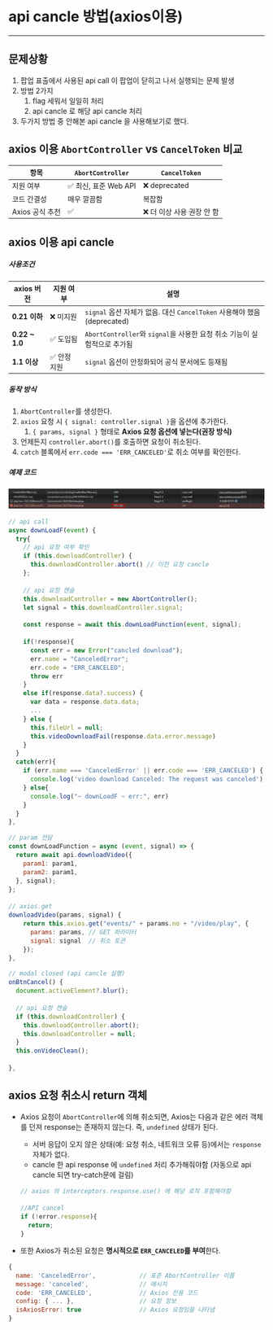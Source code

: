 # api cancle 방법(axios이용)

---

>

## 문제상황

1. 팝업 표출에서 사용된 api call 이 팝업이 닫히고 나서 실행되는 문제 발생
2. 방법 2가지
   1. flag 세워서 일일히 처리 
   2. api cancle 로 해당 api cancle 처리 
3. 두가지 방법 중 안해본 api cancle 을 사용해보기로 했다. 

## axios 이용 `AbortController` vs `CancelToken` 비교

| 항목            | `AbortController`    | `CancelToken`             |
| --------------- | -------------------- | ------------------------- |
| 지원 여부       | ✅ 최신, 표준 Web API | ❌ deprecated              |
| 코드 간결성     | 매우 깔끔함          | 복잡함                    |
| Axios 공식 추천 | ✅                    | ❌ 더 이상 사용 권장 안 함 |

## axios 이용 api cancle

##### 사용조건

| axios 버전     | 지원 여부   | 설명                                                         |
| -------------- | ----------- | ------------------------------------------------------------ |
| **0.21 이하**  | ❌ 미지원    | `signal` 옵션 자체가 없음. 대신 `CancelToken` 사용해야 했음 (deprecated) |
| **0.22 ~ 1.0** | ✅ 도입됨    | `AbortController`와 `signal`을 사용한 요청 취소 기능이 실험적으로 추가됨 |
| **1.1 이상**   | ✅ 안정 지원 | `signal` 옵션이 안정화되어 공식 문서에도 등재됨              |

##### 동작 방식

1. `AbortController`를 생성한다.
2. `axios` 요청 시 `{ signal: controller.signal }`을 옵션에 추가한다.
   1. `{ params, signal }` 형태로 **Axios 요청 옵션에 넣는다(권장 방식)**
3. 언제든지 `controller.abort()`를 호출하면 요청이 취소된다.
4. `catch` 블록에서 `err.code === 'ERR_CANCELED'`로 취소 여부를 확인한다.

##### 예제 코드

<img src="./images/api_cancle_network.png" width="900">

```js
// api call 
async downLoadF(event) {
  try{
    // api 요청 여부 확인 
    if (this.downloadController) {
      this.downloadController.abort() // 이전 요청 cancle 
    };

    // api 요청 캔슬
    this.downloadController = new AbortController();
    let signal = this.downloadController.signal; 

    const response = await this.downLoadFunction(event, signal);

    if(!response){
      const err = new Error("cancled download");
      err.name = "CanceledError";
      err.code = "ERR_CANCELED"; 
      throw err
    }
    else if(response.data?.success) {
      var data = response.data.data;
      ...
    } else {
      this.fileUrl = null; 
      this.videoDownloadFail(response.data.error.message)
    }
  }
  catch(err){
    if (err.name === 'CanceledError' || err.code === 'ERR_CANCELED') {
      console.log('video download Canceled: The request was canceled');
    } else{
      console.log("~ downLoadF ~ err:", err)
    }
  }
},
```

```js
// param 전달  
const downLoadFunction = async (event, signal) => {
  return await api.downloadVideo({
    param1: param1,
    param2: param1,
  }, signal);
};

// axios.get
downloadVideo(params, signal) {
    return this.axios.get("events/" + params.no + "/video/play", {
      params: params, // GET 파라미터
      signal: signal  // 취소 토큰
    });	
},
```

```js
// modal closed (api cancle 실행)
onBtnCancel() {
  document.activeElement?.blur();

  // api 요청 캔슬 
  if (this.downloadController) {
    this.downloadController.abort(); 
    this.downloadController = null;
  }
  this.onVideoClean();

},
```

## axios 요청 취소시 return 객체 

- Axios 요청이 `AbortController`에 의해 취소되면, Axios는 다음과 같은 에러 객체를 던져 response는 존재하지 않는다. 즉, `undefined` 상태가 된다.
  - 서버 응답이 오지 않은 상태(예: 요청 취소, 네트워크 오류 등)에서는 `response` 자체가 없다. 
  - cancle 한 api response 에 `undefined` 처리 추가해줘야함 (자동으로 api cancle 되면 try-catch문에 걸림)

  ```js
  // axios 의 interceptors.response.use() 에 해당 로직 포함해야함 
  
  //API cancel
  if (!error.response){
    return;
  }
  ```

- 또한 Axios가 취소된 요청은 **명시적으로 `ERR_CANCELED`를 부여**한다. 

```js
{
  name: 'CanceledError',            // 표준 AbortController 이름
  message: 'canceled',              // 메시지
  code: 'ERR_CANCELED',             // Axios 전용 코드
  config: { ... },                  // 요청 정보
  isAxiosError: true                // Axios 요청임을 나타냄
}
```